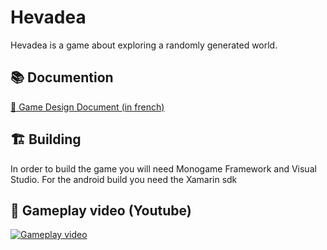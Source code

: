 # Hevadea
Hevadea is a game about exploring a randomly generated world.

## 📚 Documention
[ 📄 Game Design Document (in french)](https://docs.google.com/document/d/1a-7pf5IIj8i8s3LC20r9nDJ5T9dojEbzpcnJsYDWQtE/edit?usp=sharing)

## 🏗 Building
In order to build the game you will need Monogame Framework and Visual Studio.
For the android build you need the Xamarin sdk

## 🎥 Gameplay video (Youtube)
[![Gameplay video](https://img.youtube.com/vi/AEcKnsdvZEs/0.jpg)](https://www.youtube.com/watch?v=AEcKnsdvZEs)
